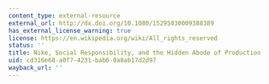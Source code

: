```yaml
---
content_type: external-resource
external_url: http://dx.doi.org/10.1080/15295030009388389
has_external_license_warning: true
license: https://en.wikipedia.org/wiki/All_rights_reserved
status: ''
title: Nike, Social Responsibility, and the Hidden Abode of Production
uid: cd316e68-a0f7-4231-bab6-0a8ab17d2d97
wayback_url: ''
---
```

